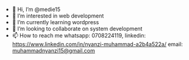 - 👋 Hi, I’m @medie15
- 👀 I’m interested in web development
- 🌱 I’m currently learning wordpress
- 💞️ I’m looking to collaborate on system development
- 📫 How to reach me whatsapp: 0708224119, linkedin: https://www.linkedin.com/in/nyanzi-muhammad-a2b4a522a/ email: muhammadnyanzi15@gmail.com


